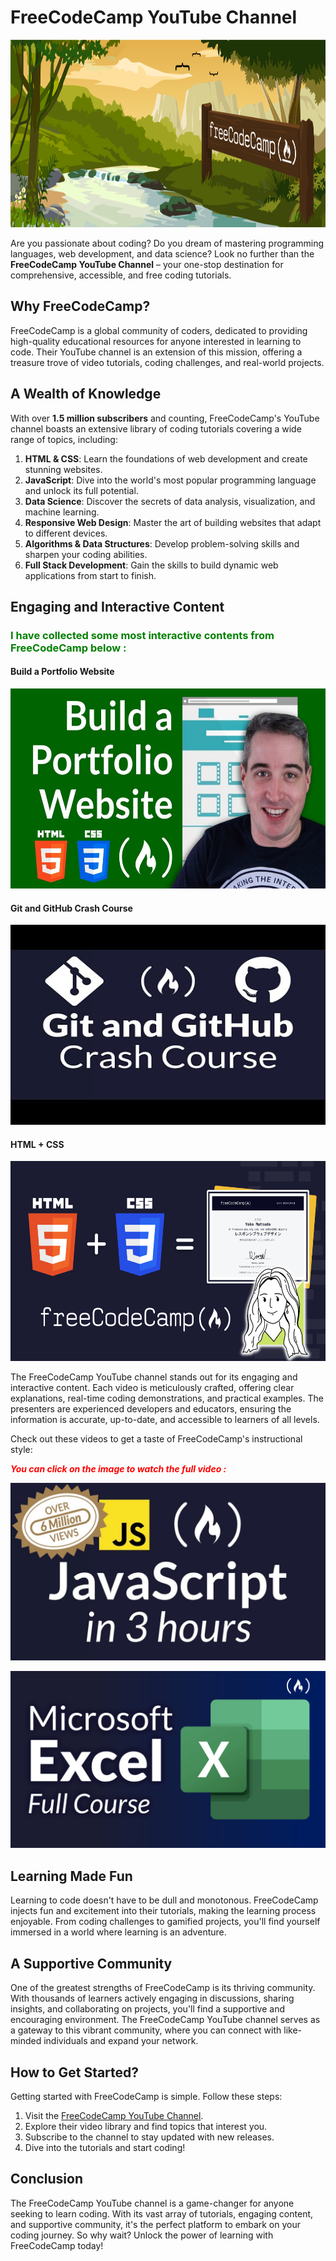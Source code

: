 # FreeCodeCamp YouTube Channel

<img src="img/freecodecamp_banner.png"  width="1080" height="300">

Are you passionate about coding? Do you dream of mastering programming languages, web development, and data science? Look no further than the **FreeCodeCamp YouTube Channel** – your one-stop destination for comprehensive, accessible, and free coding tutorials.

## Why FreeCodeCamp?

FreeCodeCamp is a global community of coders, dedicated to providing high-quality educational resources for anyone interested in learning to code. Their YouTube channel is an extension of this mission, offering a treasure trove of video tutorials, coding challenges, and real-world projects.

## A Wealth of Knowledge

With over **1.5 million subscribers** and counting, FreeCodeCamp's YouTube channel boasts an extensive library of coding tutorials covering a wide range of topics, including:

1. **HTML & CSS**: Learn the foundations of web development and create stunning websites.
2. **JavaScript**: Dive into the world's most popular programming language and unlock its full potential.
3. **Data Science**: Discover the secrets of data analysis, visualization, and machine learning.
4. **Responsive Web Design**: Master the art of building websites that adapt to different devices.
5. **Algorithms & Data Structures**: Develop problem-solving skills and sharpen your coding abilities.
6. **Full Stack Development**: Gain the skills to build dynamic web applications from start to finish.

## Engaging and Interactive Content

### <span style="color: green;">I have collected some most interactive contents from FreeCodeCamp below : </span>

#### Build a Portfolio Website
<img src="img/thumbnail1.jpg"  width="640" height="320">


#### Git and GitHub Crash Course
<img src="img/thumbnail2.jpg"  width="640" height="320">

#### HTML + CSS
<img src="img/thumbnail3.png"  width="640" height="320">

The FreeCodeCamp YouTube channel stands out for its engaging and interactive content. Each video is meticulously crafted, offering clear explanations, real-time coding demonstrations, and practical examples. The presenters are experienced developers and educators, ensuring the information is accurate, up-to-date, and accessible to learners of all levels.

Check out these videos to get a taste of FreeCodeCamp's instructional style:

<span style="color: red;"> ***You can click on the image to watch the full video :*** </span>

[![JavaScript in 3 hours](img/videosample2.jpg)](https://youtu.be/PkZNo7MFNFg)

[![Microsoft Excel Full Course](img/excel.png)](https://youtu.be/Vl0H-qTclOg)

## Learning Made Fun

Learning to code doesn't have to be dull and monotonous. FreeCodeCamp injects fun and excitement into their tutorials, making the learning process enjoyable. From coding challenges to gamified projects, you'll find yourself immersed in a world where learning is an adventure.

## A Supportive Community

One of the greatest strengths of FreeCodeCamp is its thriving community. With thousands of learners actively engaging in discussions, sharing insights, and collaborating on projects, you'll find a supportive and encouraging environment. The FreeCodeCamp YouTube channel serves as a gateway to this vibrant community, where you can connect with like-minded individuals and expand your network.

## How to Get Started?

Getting started with FreeCodeCamp is simple. Follow these steps:

1. Visit the [FreeCodeCamp YouTube Channel](https://www.youtube.com/freecodecamp).
2. Explore their video library and find topics that interest you.
3. Subscribe to the channel to stay updated with new releases.
4. Dive into the tutorials and start coding!

## Conclusion

The FreeCodeCamp YouTube channel is a game-changer for anyone seeking to learn coding. With its vast array of tutorials, engaging content, and supportive community, it's the perfect platform to embark on your coding journey. So why wait? Unlock the power of learning with FreeCodeCamp today!